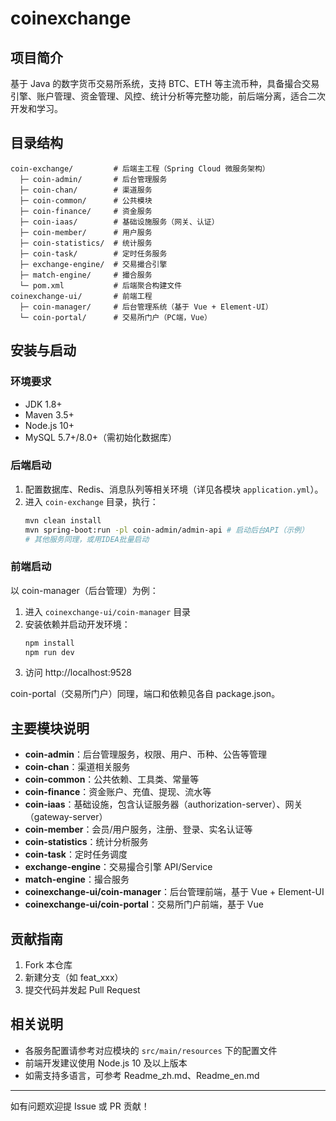 # coinexchange

## 项目简介
基于 Java 的数字货币交易所系统，支持 BTC、ETH 等主流币种，具备撮合交易引擎、账户管理、资金管理、风控、统计分析等完整功能，前后端分离，适合二次开发和学习。

## 目录结构
```
coin-exchange/         # 后端主工程（Spring Cloud 微服务架构）
  ├─ coin-admin/       # 后台管理服务
  ├─ coin-chan/        # 渠道服务
  ├─ coin-common/      # 公共模块
  ├─ coin-finance/     # 资金服务
  ├─ coin-iaas/        # 基础设施服务（网关、认证）
  ├─ coin-member/      # 用户服务
  ├─ coin-statistics/  # 统计服务
  ├─ coin-task/        # 定时任务服务
  ├─ exchange-engine/  # 交易撮合引擎
  ├─ match-engine/     # 撮合服务
  └─ pom.xml           # 后端聚合构建文件
coinexchange-ui/       # 前端工程
  ├─ coin-manager/     # 后台管理系统（基于 Vue + Element-UI）
  └─ coin-portal/      # 交易所门户（PC端，Vue）
```

## 安装与启动
### 环境要求
- JDK 1.8+
- Maven 3.5+
- Node.js 10+
- MySQL 5.7+/8.0+（需初始化数据库）

### 后端启动
1. 配置数据库、Redis、消息队列等相关环境（详见各模块 `application.yml`）。
2. 进入 `coin-exchange` 目录，执行：
   ```bash
   mvn clean install
   mvn spring-boot:run -pl coin-admin/admin-api # 启动后台API（示例）
   # 其他服务同理，或用IDEA批量启动
   ```

### 前端启动
以 coin-manager（后台管理）为例：
1. 进入 `coinexchange-ui/coin-manager` 目录
2. 安装依赖并启动开发环境：
   ```bash
   npm install
   npm run dev
   ```
3. 访问 http://localhost:9528

coin-portal（交易所门户）同理，端口和依赖见各自 package.json。

## 主要模块说明
- **coin-admin**：后台管理服务，权限、用户、币种、公告等管理
- **coin-chan**：渠道相关服务
- **coin-common**：公共依赖、工具类、常量等
- **coin-finance**：资金账户、充值、提现、流水等
- **coin-iaas**：基础设施，包含认证服务器（authorization-server）、网关（gateway-server）
- **coin-member**：会员/用户服务，注册、登录、实名认证等
- **coin-statistics**：统计分析服务
- **coin-task**：定时任务调度
- **exchange-engine**：交易撮合引擎 API/Service
- **match-engine**：撮合服务
- **coinexchange-ui/coin-manager**：后台管理前端，基于 Vue + Element-UI
- **coinexchange-ui/coin-portal**：交易所门户前端，基于 Vue

## 贡献指南
1. Fork 本仓库
2. 新建分支（如 feat_xxx）
3. 提交代码并发起 Pull Request

## 相关说明
- 各服务配置请参考对应模块的 `src/main/resources` 下的配置文件
- 前端开发建议使用 Node.js 10 及以上版本
- 如需支持多语言，可参考 Readme_zh.md、Readme_en.md

---

如有问题欢迎提 Issue 或 PR 贡献！
